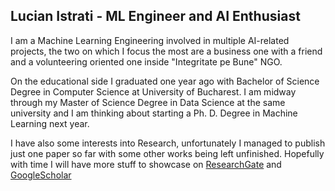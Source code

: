 ## Lucian Istrati - ML Engineer and AI Enthusiast

I am a Machine Learning Engineering involved in multiple AI-related projects, the two on which I focus the most are a business one with a friend and a volunteering oriented one inside "Integritate pe Bune" NGO.

On the educational side I graduated one year ago with Bachelor of Science Degree in Computer Science at University of Bucharest. I am midway through my Master of Science Degree in Data Science at the same university and I am thinking about starting a Ph. D. Degree in Machine Learning next year.

I have also some interests into Research, unfortunately I managed to publish just one paper so far with some other works being left unfinished. Hopefully with time I will have more stuff to showcase on [ResearchGate](https://www.researchgate.net/profile/Lucian-Istrati-2) and [GoogleScholar](https://scholar.google.com/citations?view_op=list_works&hl=en&hl=en&user=us0728YAAAAJ&citft=1&citft=2&citft=3&email_for_op=lucian.istrati%40my.fmi.unibuc.ro)


